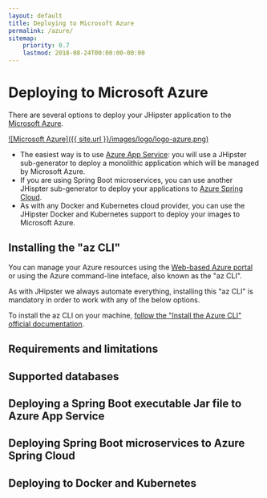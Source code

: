 ```yaml
---
layout: default
title: Deploying to Microsoft Azure
permalink: /azure/
sitemap:
    priority: 0.7
    lastmod: 2018-08-24T00:00:00-00:00
---
```


# <i class="fa fa-cloud-upload"></i> Deploying to Microsoft Azure

There are several options to deploy your JHipster application to the [Microsoft Azure](https://azure.microsoft.com/overview/?WT.mc_id=online-jhipster-judubois).

[![Microsoft Azure]({{ site.url }}/images/logo/logo-azure.png)](https://azure.microsoft.com/overview/?WT.mc_id=online-jhipster-judubois)

- The easiest way is to use [Azure App Service](https://azure.microsoft.com/services/app-service/?WT.mc_id=online-jhipster-judubois): you will use a JHipster sub-generator
  to deploy a monolithic application which will be managed by Microsoft Azure.
- If you are using Spring Boot microservices, you can use another JHispter sub-generator to deploy your applications to
 [Azure Spring Cloud](https://azure.microsoft.com/services/spring-cloud/?WT.mc_id=online-jhipster-judubois).
- As with any Docker and Kubernetes cloud provider, you can use the JHipster Docker and Kubernetes support to deploy your images to Microsoft Azure.

## Installing the "az CLI"

You can manage your Azure resources using the [Web-based Azure portal](https://portal.azure.com/?WT.mc_id=online-jhipster-judubois) or using the Azure
command-line inteface, also known as the "az CLI".

As with JHipster we always automate everything, installing this "az CLI" is mandatory in order to work with any of the below options.

To install the az CLI on your machine, [follow the "Install the Azure CLI" official documentation](https://docs.microsoft.com/cli/azure/install-azure-cli/?WT.mc_id=online-jhipster-judubois).

## Requirements and limitations

## Supported databases

## Deploying a Spring Boot executable Jar file to Azure App Service

## Deploying Spring Boot microservices to Azure Spring Cloud

## Deploying to Docker and Kubernetes
